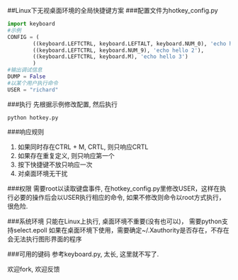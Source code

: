 ##Linux下无视桌面环境的全局快捷键方案
###配置文件为hotkey_config.py 
```python 
import keyboard 
#示例
CONFIG = (
        ((keyboard.LEFTCTRL, keyboard.LEFTALT, keyboard.NUM_0), 'echo hello 1'),
        ((keyboard.LEFTCTRL, keyboard.NUM_9), 'echo hello 2'),
        ((keyboard.LEFTCTRL, keyboard.M), 'echo hello 3')
        ) 
#输出调试信息
DUMP = False 
#以某个用户执行命令
USER = "richard" 
```
###执行
先根据示例修改配置, 然后执行
```shell
python hotkey.py
```

###响应规则
1. 如果同时存在CTRL + M,  CRTL, 则只响应CRTL
2. 如果存在重复定义, 则只响应第一个
3. 按下快捷键不放只响应一次 
4. 对桌面环境无干扰

###权限
需要root以读取键盘事件, 在hotkey_config.py里修改USER，这样在执行必要的操作后会以USER执行相应的命令, 如果不修改则命令以root方式执行，很危险.

###系统环境
只能在Linux上执行, 桌面环境不重要(没有也可以)， 需要python支持select.epoll
如果在桌面环境下使用，需要确定~/.Xauthority是否存在，不存在会无法执行图形界面的程序 


###可用的键码 
参考keyboard.py, 太长, 这里就不写了.

欢迎fork, 欢迎反馈

